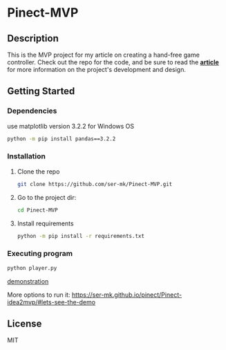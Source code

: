 # Pinect-MVP

## Description
This is the MVP project for my article on creating a hand-free game controller. Check out the repo for the code, and be sure to read the [**article**](https://ser-mk.github.io/pinect/Pinect-idea2mvp/) for more information on the project's development and design.

## Getting Started

### Dependencies

use matplotlib version 3.2.2 for Windows OS
   ```sh
   python -m pip install pandas==3.2.2
   ```
 
### Installation
1. Clone the repo
   ```sh
   git clone https://github.com/ser-mk/Pinect-MVP.git
   ```
2. Go to the project dir:
   ```sh
   cd Pinect-MVP
   ```
3. Install requirements
   ```sh
   python -m pip install -r requirements.txt
   ```


### Executing program

   ```sh
   python player.py
   ```

[demonstration](https://user-images.githubusercontent.com/6123791/212159902-ecfc327c-5528-40a5-97a6-cf93af9c11c1.webm)

More options to run it: https://ser-mk.github.io/pinect/Pinect-idea2mvp/#lets-see-the-demo

## License

MIT


